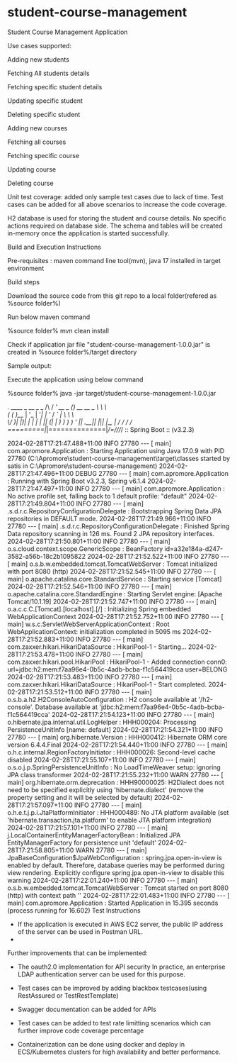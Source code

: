 # student-course-management
Student Course Management Application

Use cases supported:

Adding new students

Fetching All students details

Fetching specific student details

Updating specific student

Deleting specific student

Adding new courses

Fetching all courses

Fetching specific course

Updating course

Deleting course

Unit test coverage: added only sample test cases due to lack of time. Test cases can be added for all above scenarios to increase the code coverage.

H2 database is used for storing the student and course details. No specific actions required on database side. The schema and tables will be created in-memory once the application is started successfully.

Build and Execution Instructions

Pre-requisites : maven command line tool(mvn), java 17 installed in target environment

Build steps

Download the source code from this git repo to a local folder(refered as %source folder%)

Run below maven command

%source folder% mvn clean install

Check if application jar file "student-course-management-1.0.0.jar" is created in %source folder%/target directory

Sample output:


Execute the application using below command

%source folder% java -jar target/student-course-management-1.0.0.jar

  .   ____          _            __ _ _
 /\\ / ___'_ __ _ _(_)_ __  __ _ \ \ \ \
( ( )\___ | '_ | '_| | '_ \/ _` | \ \ \ \
 \\/  ___)| |_)| | | | | || (_| |  ) ) ) )
  '  |____| .__|_| |_|_| |_\__, | / / / /
 =========|_|==============|___/=/_/_/_/
 :: Spring Boot ::                (v3.2.3)

2024-02-28T17:21:47.488+11:00  INFO 27780 --- [           main] com.apromore.Application                 : Starting Application using Java 17.0.9 with PID 27780 (C:\Apromore\student-course-management\target\classes started by satis in C:\Apromore\student-course-management)
2024-02-28T17:21:47.496+11:00 DEBUG 27780 --- [           main] com.apromore.Application                 : Running with Spring Boot v3.2.3, Spring v6.1.4
2024-02-28T17:21:47.497+11:00  INFO 27780 --- [           main] com.apromore.Application                 : No active profile set, falling back to 1 default profile: "default"
2024-02-28T17:21:49.804+11:00  INFO 27780 --- [           main] .s.d.r.c.RepositoryConfigurationDelegate : Bootstrapping Spring Data JPA repositories in DEFAULT mode.
2024-02-28T17:21:49.966+11:00  INFO 27780 --- [           main] .s.d.r.c.RepositoryConfigurationDelegate : Finished Spring Data repository scanning in 126 ms. Found 2 JPA repository interfaces.
2024-02-28T17:21:50.801+11:00  INFO 27780 --- [           main] o.s.cloud.context.scope.GenericScope     : BeanFactory id=a32e184a-d247-3582-a56b-18c2b1095822
2024-02-28T17:21:52.522+11:00  INFO 27780 --- [           main] o.s.b.w.embedded.tomcat.TomcatWebServer  : Tomcat initialized with port 8080 (http)
2024-02-28T17:21:52.545+11:00  INFO 27780 --- [           main] o.apache.catalina.core.StandardService   : Starting service [Tomcat]
2024-02-28T17:21:52.546+11:00  INFO 27780 --- [           main] o.apache.catalina.core.StandardEngine    : Starting Servlet engine: [Apache Tomcat/10.1.19]
2024-02-28T17:21:52.747+11:00  INFO 27780 --- [           main] o.a.c.c.C.[Tomcat].[localhost].[/]       : Initializing Spring embedded WebApplicationContext
2024-02-28T17:21:52.752+11:00  INFO 27780 --- [           main] w.s.c.ServletWebServerApplicationContext : Root WebApplicationContext: initialization completed in 5095 ms
2024-02-28T17:21:52.883+11:00  INFO 27780 --- [           main] com.zaxxer.hikari.HikariDataSource       : HikariPool-1 - Starting...
2024-02-28T17:21:53.478+11:00  INFO 27780 --- [           main] com.zaxxer.hikari.pool.HikariPool        : HikariPool-1 - Added connection conn0: url=jdbc:h2:mem:f7aa96e4-0b5c-4adb-bcba-f1c564419cca user=BELONG
2024-02-28T17:21:53.483+11:00  INFO 27780 --- [           main] com.zaxxer.hikari.HikariDataSource       : HikariPool-1 - Start completed.
2024-02-28T17:21:53.512+11:00  INFO 27780 --- [           main] o.s.b.a.h2.H2ConsoleAutoConfiguration    : H2 console available at '/h2-console'. Database available at 'jdbc:h2:mem:f7aa96e4-0b5c-4adb-bcba-f1c564419cca'
2024-02-28T17:21:54.123+11:00  INFO 27780 --- [           main] o.hibernate.jpa.internal.util.LogHelper  : HHH000204: Processing PersistenceUnitInfo [name: default]
2024-02-28T17:21:54.321+11:00  INFO 27780 --- [           main] org.hibernate.Version                    : HHH000412: Hibernate ORM core version 6.4.4.Final
2024-02-28T17:21:54.440+11:00  INFO 27780 --- [           main] o.h.c.internal.RegionFactoryInitiator    : HHH000026: Second-level cache disabled
2024-02-28T17:21:55.107+11:00  INFO 27780 --- [           main] o.s.o.j.p.SpringPersistenceUnitInfo      : No LoadTimeWeaver setup: ignoring JPA class transformer
2024-02-28T17:21:55.232+11:00  WARN 27780 --- [           main] org.hibernate.orm.deprecation            : HHH90000025: H2Dialect does not need to be specified explicitly using 'hibernate.dialect' (remove the property setting and it will be selected by default)
2024-02-28T17:21:57.097+11:00  INFO 27780 --- [           main] o.h.e.t.j.p.i.JtaPlatformInitiator       : HHH000489: No JTA platform available (set 'hibernate.transaction.jta.platform' to enable JTA platform integration)
2024-02-28T17:21:57.101+11:00  INFO 27780 --- [           main] j.LocalContainerEntityManagerFactoryBean : Initialized JPA EntityManagerFactory for persistence unit 'default'
2024-02-28T17:21:58.805+11:00  WARN 27780 --- [           main] JpaBaseConfiguration$JpaWebConfiguration : spring.jpa.open-in-view is enabled by default. Therefore, database queries may be performed during view rendering. Explicitly configure spring.jpa.open-in-view to disable this warning
2024-02-28T17:22:01.240+11:00  INFO 27780 --- [           main] o.s.b.w.embedded.tomcat.TomcatWebServer  : Tomcat started on port 8080 (http) with context path ''
2024-02-28T17:22:01.483+11:00  INFO 27780 --- [           main] com.apromore.Application                 : Started Application in 15.395 seconds (process running for 16.602)
Test Instructions


   - If the application is executed in AWS EC2 server, the public IP address of the server can be used in Postman URL.
   - 
Further improvements that can be implemented:

 - The oauth2.0 implementation for API security
   In practice, an enterprise LDAP authentication server can be used for this purpose.
 
 - Test cases can be improved by adding blackbox testcases(using RestAssured or TestRestTemplate)
 
 - Swagger documentation can be added for APIs
 
 - Test cases can be added to test rate limitting scenarios which can further improve code coverage percentage
 
 - Containerization can be done using docker and deploy in ECS/Kubernetes clusters for high availability and better performance.
